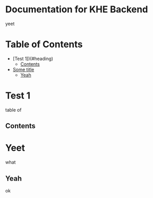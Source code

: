 # Documentation for KHE Backend

yeet

# Table of Contents

- [Test 1])(#heading)
  - [Contents](#sub-heading)
- [Some title](#heading-1)
  - [Yeah](#sub-heading-1)

# Test 1
table of
## Contents

# Yeet
what
## Yeah
ok
